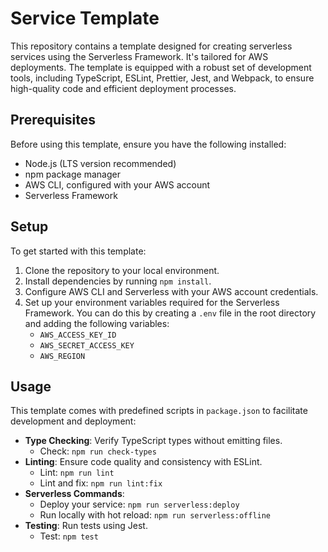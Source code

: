 # Service Template

This repository contains a template designed for creating serverless services using the Serverless Framework. It's
tailored for AWS deployments. The template is equipped with a robust set of development tools, including TypeScript, ESLint, Prettier, Jest,
and Webpack, to ensure high-quality code and efficient deployment processes.

## Prerequisites

Before using this template, ensure you have the following installed:

- Node.js (LTS version recommended)
- npm package manager
- AWS CLI, configured with your AWS account
- Serverless Framework

## Setup

To get started with this template:

1. Clone the repository to your local environment.
2. Install dependencies by running `npm install`.
3. Configure AWS CLI and Serverless with your AWS account credentials.
4. Set up your environment variables required for the Serverless Framework. You can do this by creating a `.env` file in the root directory and adding the following variables:
    - `AWS_ACCESS_KEY_ID`
    - `AWS_SECRET_ACCESS_KEY`
    - `AWS_REGION`

## Usage

This template comes with predefined scripts in `package.json` to facilitate development and deployment:

- **Type Checking**: Verify TypeScript types without emitting files.
  - Check: `npm run check-types`
- **Linting**: Ensure code quality and consistency with ESLint.
  - Lint: `npm run lint`
  - Lint and fix: `npm run lint:fix`
- **Serverless Commands**:
  - Deploy your service: `npm run serverless:deploy`
  - Run locally with hot reload: `npm run serverless:offline`
- **Testing**: Run tests using Jest.
  - Test: `npm test`
